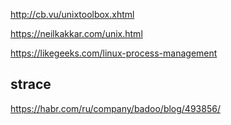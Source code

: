 <http://cb.vu/unixtoolbox.xhtml>

<https://neilkakkar.com/unix.html>

<https://likegeeks.com/linux-process-management>

## strace
<https://habr.com/ru/company/badoo/blog/493856/>
